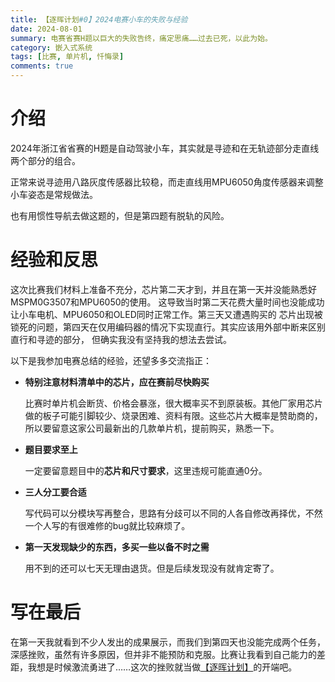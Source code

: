 ```yaml
---
title: 【逐晖计划#0】2024电赛小车的失败与经验
date: 2024-08-01
summary: 电赛省赛H题以巨大的失败告终，痛定思痛……过去已死，以此为始。
category: 嵌入式系统
tags: [比赛, 单片机, 忏悔录]
comments: true
---
```


# 介绍

2024年浙江省省赛的H题是自动驾驶小车，其实就是寻迹和在无轨迹部分走直线两个部分的组合。

正常来说寻迹用八路灰度传感器比较稳，而走直线用MPU6050角度传感器来调整小车姿态是常规做法。

也有用惯性导航去做这题的，但是第四题有脱轨的风险。

# 经验和反思

这次比赛我们材料上准备不充分，芯片第二天才到，并且在第一天并没能熟悉好MSPM0G3507和MPU6050的使用。
这导致当时第二天花费大量时间也没能成功让小车电机、MPU6050和OLED同时正常工作。第三天又遭遇购买的
芯片出现被锁死的问题，第四天在仅用编码器的情况下实现直行。其实应该用外部中断来区别直行和寻迹的部分，
但确实我没有坚持我的想法去尝试。

以下是我参加电赛总结的经验，还望多多交流指正：

- **特别注意材料清单中的芯片，应在赛前尽快购买**

  比赛时单片机会断货、价格会暴涨，很大概率买不到原装板。其他厂家用芯片做的板子可能引脚较少、烧录困难、资料有限。这些芯片大概率是赞助商的，所以要留意这家公司最新出的几款单片机，提前购买，熟悉一下。

- **题目要求至上**

  一定要留意题目中的**芯片和尺寸要求**，这里违规可能直通0分。

- **三人分工要合适**

  写代码可以分模块写再整合，思路有分歧可以不同的人各自修改再择优，不然一个人写的有很难修的bug就比较麻烦了。

- **第一天发现缺少的东西，多买一些以备不时之需**

  用不到的还可以七天无理由退货。但是后续发现没有就肯定寄了。

# 写在最后

在第一天我就看到不少人发出的成果展示，而我们到第四天也没能完成两个任务，深感挫败，虽然有许多原因，但并非不能预防和克服。比赛让我看到自己能力的差距，我想是时候激流勇进了……这次的挫败就当做[【逐晖计划】](../posts/zhuhui1)的开端吧。
